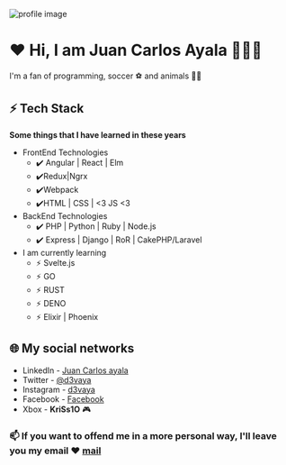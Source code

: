 
![profile image](https://firebasestorage.googleapis.com/v0/b/zaurus.appspot.com/o/sc2figma2.png?alt=media&token=ad6e8457-a4d6-46e5-9c91-38ac8bbcd83a#center)
# ♥ Hi, I am Juan Carlos Ayala 👋🇨🇱
I'm a fan of programming, soccer ⚽ and animals 🐶🐱

## ⚡ Tech Stack

__Some things that I have learned in these years__
* FrontEnd Technologies
    * ✔️ Angular | React | Elm
    * ✔️️Redux|Ngrx
    * ✔️Webpack
    * ✔️HTML | CSS | <3 JS <3
* BackEnd Technologies
    * ✔️ PHP | Python | Ruby | Node.js
    * ✔️ Express | Django | RoR | CakePHP/Laravel
* I am currently learning
    * ⚡ Svelte.js
     * ⚡ GO
    * ⚡ RUST
    * ⚡ DENO
     * ⚡ Elixir | Phoenix
## 🌐 My social networks
- LinkedIn - [Juan Carlos ayala](https://www.linkedin.com/in/juan-carlos-ayala-higuera-50520a62/)
- Twitter - [@d3vaya](https://twitter.com/D3vAya)
- Instagram - [d3vaya](https://www.instagram.com/d3vaya/)
- Facebook - [Facebook](https://www.facebook.com/juancarlos.ayalahigguera)
- Xbox - __KriSs1O__ 🎮
 ### 📫 If you want to offend me in a more personal way, I'll leave you my email ♥  [mail](mailto:j.ayala.higuera@gmail.com) 
